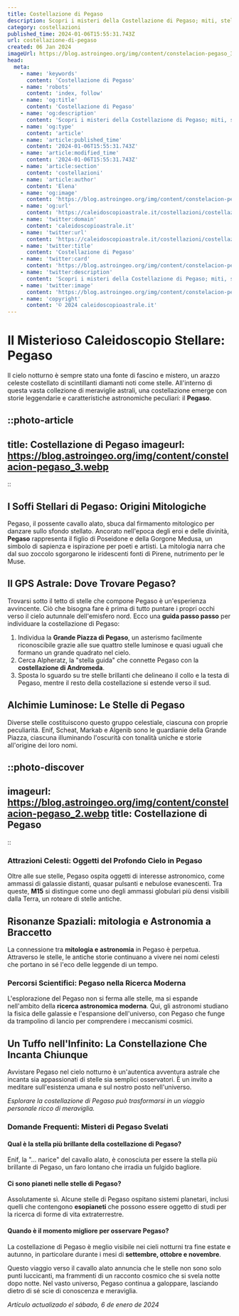 ```yaml
---
title: Costellazione di Pegaso
description: Scopri i misteri della Costellazione di Pegaso; miti, stelle più luminose, e come osservarla nel cielo notturno.
category: costellazioni
published_time: 2024-01-06T15:55:31.743Z
url: costellazione-di-pegaso
created: 06 Jan 2024
imageUrl: https://blog.astroingeo.org/img/content/constelacion-pegaso_3.webp
head:
  meta:
    - name: 'keywords'
      content: 'Costellazione di Pegaso'
    - name: 'robots'
      content: 'index, follow'
    - name: 'og:title'
      content: 'Costellazione di Pegaso'
    - name: 'og:description'
      content: 'Scopri i misteri della Costellazione di Pegaso; miti, stelle più luminose, e come osservarla nel cielo notturno.'
    - name: 'og:type'
      content: 'article'
    - name: 'article:published_time'
      content: '2024-01-06T15:55:31.743Z'
    - name: 'article:modified_time'
      content: '2024-01-06T15:55:31.743Z'
    - name: 'article:section'
      content: 'costellazioni'
    - name: 'article:author'
      content: 'Elena'
    - name: 'og:image'
      content: 'https://blog.astroingeo.org/img/content/constelacion-pegaso_3.webp'
    - name: 'og:url'
      content: 'https://caleidoscopioastrale.it/costellazioni/costellazione-di-pegaso'
    - name: 'twitter:domain'
      content: 'caleidoscopioastrale.it'
    - name: 'twitter:url'
      content: 'https://caleidoscopioastrale.it/costellazioni/costellazione-di-pegaso'
    - name: 'twitter:title'
      content: 'Costellazione di Pegaso'
    - name: 'twitter:card'
      content: 'https://blog.astroingeo.org/img/content/constelacion-pegaso_3.webp'
    - name: 'twitter:description'
      content: 'Scopri i misteri della Costellazione di Pegaso; miti, stelle più luminose, e come osservarla nel cielo notturno.'
    - name: 'twitter:image'
      content: 'https://blog.astroingeo.org/img/content/constelacion-pegaso_3.webp'
    - name: 'copyright'
      content: '© 2024 caleidoscopioastrale.it'
---
```

# Il Misterioso Caleidoscopio Stellare: Pegaso

Il cielo notturno è sempre stato una fonte di fascino e mistero, un arazzo celeste costellato di scintillanti diamanti noti come stelle. All'interno di questa vasta collezione di meraviglie astrali, una costellazione emerge con storie leggendarie e caratteristiche astronomiche peculiari: il **Pegaso**.

::photo-article
---
title: Costellazione di Pegaso
imageurl: https://blog.astroingeo.org/img/content/constelacion-pegaso_3.webp
---
::

## I Soffi Stellari di Pegaso: Origini Mitologiche

Pegaso, il possente cavallo alato, sbuca dal firmamento mitologico per danzare sullo sfondo stellato. Ancorato nell'epoca degli eroi e delle divinità, **Pegaso** rappresenta il figlio di Poseidone e della Gorgone Medusa, un simbolo di sapienza e ispirazione per poeti e artisti. La mitologia narra che dal suo zoccolo sgorgarono le iridescenti fonti di Pirene, nutrimento per le Muse.

## Il GPS Astrale: Dove Trovare Pegaso?

Trovarsi sotto il tetto di stelle che compone Pegaso è un'esperienza avvincente. Ciò che bisogna fare è prima di tutto puntare i propri occhi verso il cielo autunnale dell'emisfero nord. Ecco una **guida passo passo** per individuare la costellazione di Pegaso:

1. Individua la **Grande Piazza di Pegaso**, un asterismo facilmente riconoscibile grazie alle sue quattro stelle luminose e quasi uguali che formano un grande quadrato nel cielo.
2. Cerca Alpheratz, la "stella guida" che connette Pegaso con la **costellazione di Andromeda**.
3. Sposta lo sguardo su tre stelle brillanti che delineano il collo e la testa di Pegaso, mentre il resto della costellazione si estende verso il sud.

## Alchimie Luminose: Le Stelle di Pegaso

Diverse stelle costituiscono questo gruppo celestiale, ciascuna con proprie peculiarità. Enif, Scheat, Markab e Algenib sono le guardianie della Grande Piazza, ciascuna illuminando l'oscurità con tonalità uniche e storie all'origine dei loro nomi.

::photo-discover
---
imageurl: https://blog.astroingeo.org/img/content/constelacion-pegaso_2.webp
title: Costellazione di Pegaso
---
::

### Attrazioni Celesti: Oggetti del Profondo Cielo in Pegaso

Oltre alle sue stelle, Pegaso ospita oggetti di interesse astronomico, come ammassi di galassie distanti, quasar pulsanti e nebulose evanescenti. Tra queste, **M15** si distingue come uno degli ammassi globulari più densi visibili dalla Terra, un roteare di stelle antiche.

## Risonanze Spaziali: mitologia e Astronomia a Braccetto

La connessione tra **mitologia e astronomia** in Pegaso è perpetua. Attraverso le stelle, le antiche storie continuano a vivere nei nomi celesti che portano in sé l'eco delle leggende di un tempo.

### Percorsi Scientifici: Pegaso nella Ricerca Moderna

L'esplorazione del Pegaso non si ferma alle stelle, ma si espande nell'ambito della **ricerca astronomica moderna**. Qui, gli astronomi studiano la fisica delle galassie e l'espansione dell'universo, con Pegaso che funge da trampolino di lancio per comprendere i meccanismi cosmici.

## Un Tuffo nell'Infinito: La Constellazione Che Incanta Chiunque

Avvistare Pegaso nel cielo notturno è un'autentica avventura astrale che incanta sia appassionati di stelle sia semplici osservatori. È un invito a meditare sull'esistenza umana e sul nostro posto nell'universo.

*Esplorare la costellazione di Pegaso può trasformarsi in un viaggio personale ricco di meraviglia.*

### Domande Frequenti: Misteri di Pegaso Svelati

#### Qual è la stella più brillante della costellazione di Pegaso?
Enif, la "... narice" del cavallo alato, è conosciuta per essere la stella più brillante di Pegaso, un faro lontano che irradia un fulgido bagliore.

#### Ci sono pianeti nelle stelle di Pegaso?
Assolutamente sì. Alcune stelle di Pegaso ospitano sistemi planetari, inclusi quelli che contengono **esopianeti** che possono essere oggetto di studi per la ricerca di forme di vita extraterrestre.

#### Quando è il momento migliore per osservare Pegaso?
La costellazione di Pegaso è meglio visibile nei cieli notturni tra fine estate e autunno, in particolare durante i mesi di **settembre, ottobre e novembre**.

Questo viaggio verso il cavallo alato annuncia che le stelle non sono solo punti luccicanti, ma frammenti di un racconto cosmico che si svela notte dopo notte. Nel vasto universo, Pegaso continua a galoppare, lasciando dietro di sé scie di conoscenza e meraviglia.

_Artículo actualizado el sábado, 6 de enero de 2024_
